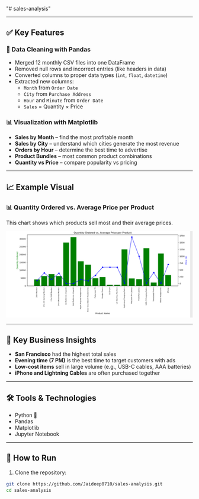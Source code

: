 "# sales-analysis" 

---

## ✅ Key Features

### 🧹 Data Cleaning with Pandas

- Merged 12 monthly CSV files into one DataFrame
- Removed null rows and incorrect entries (like headers in data)
- Converted columns to proper data types (`int`, `float`, `datetime`)
- Extracted new columns:
  - `Month` from `Order Date`
  - `City` from `Purchase Address`
  - `Hour` and `Minute` from `Order Date`
  - `Sales` = Quantity × Price

### 📊 Visualization with Matplotlib

- **Sales by Month** – find the most profitable month
- **Sales by City** – understand which cities generate the most revenue
- **Orders by Hour** – determine the best time to advertise
- **Product Bundles** – most common product combinations
- **Quantity vs Price** – compare popularity vs pricing

---

## 📈 Example Visual

### 📊 Quantity Ordered vs. Average Price per Product

This chart shows which products sell most and their average prices.

![Quantity vs Price](Quantity%20vs%20Price.png)


---

## 📌 Key Business Insights

- **San Francisco** had the highest total sales
- **Evening time (7 PM)** is the best time to target customers with ads
- **Low-cost items** sell in large volume (e.g., USB-C cables, AAA batteries)
- **iPhone and Lightning Cables** are often purchased together

---

## 🛠 Tools & Technologies

- Python 🐍
- Pandas
- Matplotlib
- Jupyter Notebook

---

## 🚀 How to Run

1. Clone the repository:

```bash
git clone https://github.com/Jaideep0710/sales-analysis.git
cd sales-analysis
